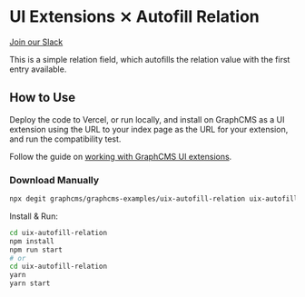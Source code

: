 # UI Extensions ⨯ Autofill Relation

[Join our Slack](https://slack.graphcms.com)

This is a simple relation field, which autofills the relation value with the first entry available.

## How to Use

Deploy the code to Vercel, or run locally, and install on GraphCMS as a UI extension using the URL to your index page as the URL for your extension, and run the compatibility test.

Follow the guide on [working with GraphCMS UI extensions](https://graphcms.com/guides/working-with-ui-extensions).

### Download Manually

```bash
npx degit graphcms/graphcms-examples/uix-autofill-relation uix-autofill-relation
```

Install & Run:

```bash
cd uix-autofill-relation
npm install
npm run start
# or
cd uix-autofill-relation
yarn
yarn start
```
